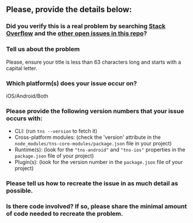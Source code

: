 ## Please, provide the details below:

### Did you verify this is a real problem by searching [Stack Overflow](http://stackoverflow.com/questions/tagged/nativescript) and the [other open issues in this repo](https://github.com/telerik/nativescript-ui-samples-angular/issues)?

### Tell us about the problem
Please, ensure your title is less than 63 characters long and starts with a capital
letter.

### Which platform(s) does your issue occur on?
iOS/Android/Both

### Please provide the following version numbers that your issue occurs with:
- CLI: (run `tns --version` to fetch it)
- Cross-platform modules: (check the 'version' attribute in the
`node_modules/tns-core-modules/package.json` file in your project)
- Runtime(s): (look for the `"tns-android"` and `"tns-ios"` properties in the
`package.json` file of your project)
- Plugin(s): (look for the version number in the `package.json` file of your
project)

### Please tell us how to recreate the issue in as much detail as possible.

### Is there code involved? If so, please share the minimal amount of code needed to recreate the problem.
